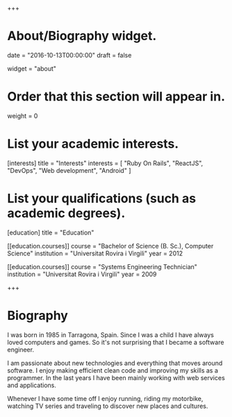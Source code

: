 +++
# About/Biography widget.

date = "2016-10-13T00:00:00"
draft = false

widget = "about"

# Order that this section will appear in.
weight = 0

# List your academic interests.
[interests]
  title = "Interests"
  interests = [
    "Ruby On Rails",
    "ReactJS",
    "DevOps",
    "Web development",
    "Android"
  ]

# List your qualifications (such as academic degrees).
[education]
  title = "Education"

[[education.courses]]
  course = "Bachelor of Science (B. Sc.), Computer Science"
  institution = "Universitat Rovira i Virgili"
  year = 2012

[[education.courses]]
  course = "Systems Engineering Technician"
  institution = "Universitat Rovira i Virgili"
  year = 2009

+++

# Biography

I was born in 1985 in Tarragona, Spain. Since I was a child I have always loved computers and games. So it's not surprising that I became a software engineer.

I am passionate about new technologies and everything that moves around software. I enjoy making efficient clean code and improving my skills as a programmer. In the last years I have been mainly working with web services and applications.

Whenever I have some time off I enjoy running, riding my motorbike, watching TV series and traveling to discover new places and cultures.

